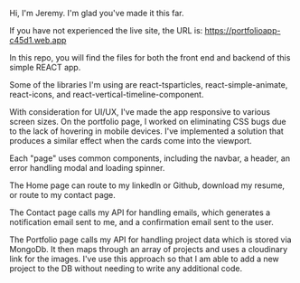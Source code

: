 Hi, I'm Jeremy. I'm glad you've made it this far.

If you have not experienced the live site, the URL is:
https://portfolioapp-c45d1.web.app

In this repo, you will find the files for both the front end and backend of this simple REACT app.

Some of the libraries I'm using are react-tsparticles, react-simple-animate, react-icons, and react-vertical-timeline-component.

With consideration for UI/UX, I've made the app responsive to various screen sizes. On the portfolio page, I worked on eliminating CSS bugs due to the lack of hovering in mobile devices. I've implemented a solution that produces a similar effect when the cards come into the viewport.

Each "page" uses common components, including the navbar, a header, an error handling modal and loading spinner.

The Home page can route to my linkedIn or Github, download my resume, or route to my contact page.

The Contact page calls my API for handling emails, which generates a notification email sent to me, and a confirmation email sent to the user.

The Portfolio page calls my API for handling project data which is stored via MongoDb.
It then maps through an array of projects and uses a cloudinary link for the images.
I've use this approach so that I am able to add a new project to the DB without needing to write any additional code.
